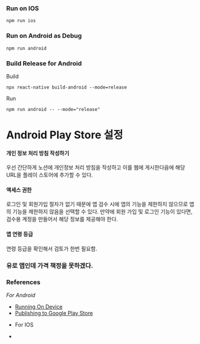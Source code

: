 
### Run on IOS
```
npm run ios
```

### Run on Android as Debug
```
npm run android
```

### Build Release for Android
Build
```
npx react-native build-android --mode=release
```

Run
```
npm run android -- --mode="release"
```

# Android Play Store 설정

#### 개인 정보 처리 방침 작성하기
우선 간단하게 노션에 개인정보 처리 방침을 작성하고 이를 웹에 게시한다음에 해당 URL을 플레이 스토어에 추가할 수 있다.

#### 액세스 권한
로그인 및 회원가입 절차가 없기 때문에 앱 검수 시에 앱의 기능을 제한하지 않으므로 앱의 기능을 제한하지 않음을 선택할 수 있다.
만약에 회원 가입 및 로그인 기능이 있다면, 검수용 계정을 만들어서 해당 정보를 제공해야 한다.

#### 앱 연령 등급
연령 등급을 확인해서 검토가 한번 필요함.

### 유로 앱인데 가격 책정을 못하겠다.


### References
*For Android*
+ [Running On Device](https://reactnative.dev/docs/running-on-device?platform=android)
+ [Publishing to Google Play Store](https://reactnative.dev/docs/signed-apk-android)

* For IOS
+ 
